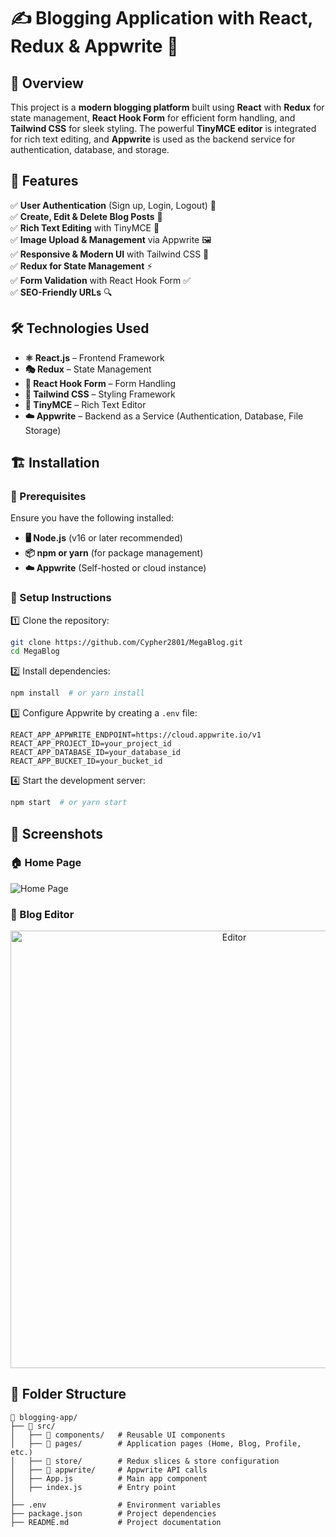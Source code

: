 # ✍️ Blogging Application with React, Redux & Appwrite 🚀

## 🌟 Overview

This project is a **modern blogging platform** built using **React** with **Redux** for state management, **React Hook Form** for efficient form handling, and **Tailwind CSS** for sleek styling. The powerful **TinyMCE editor** is integrated for rich text editing, and **Appwrite** is used as the backend service for authentication, database, and storage.

## 🚀 Features

✅ **User Authentication** (Sign up, Login, Logout) 🔐  
✅ **Create, Edit & Delete Blog Posts** 📝  
✅ **Rich Text Editing** with TinyMCE 🎨  
✅ **Image Upload & Management** via Appwrite 🖼️  
✅ **Responsive & Modern UI** with Tailwind CSS 📱  
✅ **Redux for State Management** ⚡  
✅ **Form Validation** with React Hook Form ✅  
✅ **SEO-Friendly URLs** 🔍  

## 🛠️ Technologies Used

- **⚛️ React.js** – Frontend Framework
- **🎭 Redux** – State Management
- **📜 React Hook Form** – Form Handling
- **💅 Tailwind CSS** – Styling Framework
- **📝 TinyMCE** – Rich Text Editor
- **☁️ Appwrite** – Backend as a Service (Authentication, Database, File Storage)

## 🏗️ Installation

### 🔹 Prerequisites

Ensure you have the following installed:

- **🖥️ Node.js** (v16 or later recommended)
- **📦 npm or yarn** (for package management)
- **☁️ Appwrite** (Self-hosted or cloud instance)

### 🔧 Setup Instructions

1️⃣ Clone the repository:
   ```sh
   git clone https://github.com/Cypher2801/MegaBlog.git
   cd MegaBlog
   ```

2️⃣ Install dependencies:
   ```sh
   npm install  # or yarn install
   ```

3️⃣ Configure Appwrite by creating a `.env` file:
   ```env
   REACT_APP_APPWRITE_ENDPOINT=https://cloud.appwrite.io/v1
   REACT_APP_PROJECT_ID=your_project_id
   REACT_APP_DATABASE_ID=your_database_id
   REACT_APP_BUCKET_ID=your_bucket_id
   ```

4️⃣ Start the development server:
   ```sh
   npm start  # or yarn start
   ```

   ## 📸 Screenshots

### 🏠 Home Page
![Home Page](https://your-image-url.com/home.png)

### 📝 Blog Editor
<p align="center">
  <img src="https://your-image-url.com/editor.png" alt="Editor" width="700">
</p>


## 🔌 Folder Structure
```
📂 blogging-app/
├── 📂 src/
│   ├── 📂 components/   # Reusable UI components
│   ├── 📂 pages/        # Application pages (Home, Blog, Profile, etc.)
│   ├── 📂 store/        # Redux slices & store configuration
│   ├── 📂 appwrite/     # Appwrite API calls
│   ├── App.js          # Main app component
│   ├── index.js        # Entry point
│
├── .env                # Environment variables
├── package.json        # Project dependencies
├── README.md           # Project documentation
```

